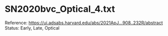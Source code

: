 # SN2020bvc_Optical_4.txt

Reference: https://ui.adsabs.harvard.edu/abs/2021ApJ...908..232R/abstract
Status: Early, Late, Optical